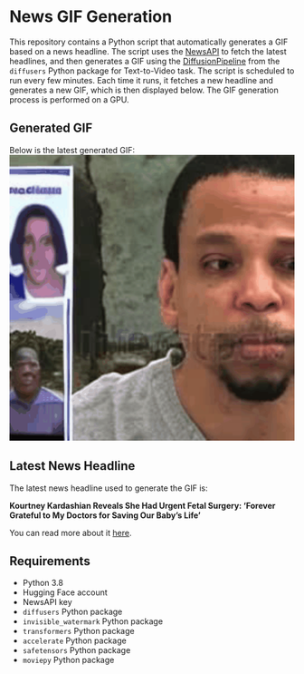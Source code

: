 # News GIF Generation
This repository contains a Python script that automatically generates a GIF based on a news headline. The script uses the [NewsAPI](https://newsapi.org/) to fetch the latest headlines, and then generates a GIF using the [DiffusionPipeline](https://github.com/huggingface/diffusers) from the `diffusers` Python package for Text-to-Video task.
The script is scheduled to run every few minutes. Each time it runs, it fetches a new headline and generates a new GIF, which is then displayed below. The GIF generation process is performed on a GPU.

## Generated GIF
Below is the latest generated GIF:
![Generated GIF](output.gif?raw=true&v=1694128031)

## Latest News Headline
The latest news headline used to generate the GIF is:

**Kourtney Kardashian Reveals She Had Urgent Fetal Surgery: ‘Forever Grateful to My Doctors for Saving Our Baby’s Life’**

You can read more about it [here](https://variety.com/2023/tv/news/kourtney-kardashian-fetal-surgery-baby-safe-travis-barker-1235715436/).

## Requirements
- Python 3.8
- Hugging Face account
- NewsAPI key
- `diffusers` Python package
- `invisible_watermark` Python package
- `transformers` Python package
- `accelerate` Python package
- `safetensors` Python package
- `moviepy` Python package
